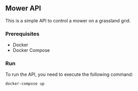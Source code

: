 ## Mower API

This is a simple API to control a mower on a grassland grid.

### Prerequisites
* Docker
* Docker Compose

### Run

To run the API, you need to execute the following command:
```bash
docker-compose up
```
